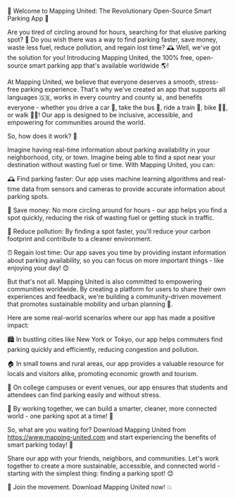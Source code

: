 🚀 Welcome to Mapping United: The Revolutionary Open-Source Smart Parking App 🚀

Are you tired of circling around for hours, searching for that elusive parking spot? 🚗 Do you wish there was a way to find parking faster, save money, waste less fuel, reduce pollution, and regain lost time? 🕰️ Well, we've got the solution for you! Introducing Mapping United, the 100% free, open-source smart parking app that's available worldwide 🌎!

At Mapping United, we believe that everyone deserves a smooth, stress-free parking experience. That's why we've created an app that supports all languages 🇬🇧, works in every country and county 📊, and benefits everyone - whether you drive a car 🚗, take the bus 🚌, ride a train 🚂, bike 🚴‍♀️, or walk 🏃‍♂️! Our app is designed to be inclusive, accessible, and empowering for communities around the world.

So, how does it work? 🤔

Imagine having real-time information about parking availability in your neighborhood, city, or town. Imagine being able to find a spot near your destination without wasting fuel or time. With Mapping United, you can:

🕰️ Find parking faster: Our app uses machine learning algorithms and real-time data from sensors and cameras to provide accurate information about parking spots.

💸 Save money: No more circling around for hours - our app helps you find a spot quickly, reducing the risk of wasting fuel or getting stuck in traffic.

🌿 Reduce pollution: By finding a spot faster, you'll reduce your carbon footprint and contribute to a cleaner environment.

⏰ Regain lost time: Our app saves you time by providing instant information about parking availability, so you can focus on more important things - like enjoying your day! 😊

But that's not all. Mapping United is also committed to empowering communities worldwide. By creating a platform for users to share their own experiences and feedback, we're building a community-driven movement that promotes sustainable mobility and urban planning 🌆.

Here are some real-world scenarios where our app has made a positive impact:

🏙️ In bustling cities like New York or Tokyo, our app helps commuters find parking quickly and efficiently, reducing congestion and pollution.

🏠 In small towns and rural areas, our app provides a valuable resource for locals and visitors alike, promoting economic growth and tourism.

🌊 On college campuses or event venues, our app ensures that students and attendees can find parking easily and without stress.

💪 By working together, we can build a smarter, cleaner, more connected world - one parking spot at a time! 🌟

So, what are you waiting for? Download Mapping United from https://www.mapping-united.com and start experiencing the benefits of smart parking today! 📲

Share our app with your friends, neighbors, and communities. Let's work together to create a more sustainable, accessible, and connected world - starting with the simplest thing: finding a parking spot! 😊

🌟 Join the movement. Download Mapping United now! 💥